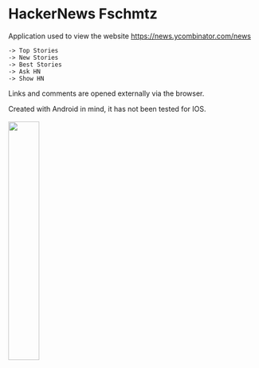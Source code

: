 # HackerNews Fschmtz

Application used to view the website https://news.ycombinator.com/news

```
-> Top Stories
-> New Stories
-> Best Stories
-> Ask HN
-> Show HN
```


Links and comments are opened externally via the browser.


Created with Android in mind, it has not been tested for IOS.
<br><br>
<img src="https://user-images.githubusercontent.com/21291813/128106832-0cc14b98-4059-41e2-9d64-21d4f2562c7e.png" width="35%"></img> 
